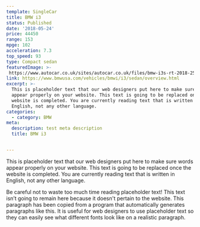 ```yaml
---
template: SingleCar
title: BMW i3
status: Published
date: '2018-05-24'
price: 44450
range: 153
mpge: 102
acceleration: 7.3
top_speed: 93
type: Compact sedan
featuredImage: >-
 https://www.autocar.co.uk/sites/autocar.co.uk/files/bmw-i3s-rt-2018-2586.jpg
link: https://www.bmwusa.com/vehicles/bmwi/i3/sedan/overview.html
excerpt: >-
  This is placeholder text that our web designers put here to make sure words
  appear properly on your website. This text is going to be replaced once the
  website is completed. You are currently reading text that is written in
  English, not any other language.
categories:
  - category: BMW
meta:
  description: test meta description
  title: BMW i3


---
```


This is placeholder text that our web designers put here to make sure words appear properly on your website. This text is going to be replaced once the website is completed. You are currently reading text that is written in English, not any other language.

Be careful not to waste too much time reading placeholder text! This text isn’t going to remain here because it doesn't pertain to the website. This paragraph has been copied from a program that automatically generates paragraphs like this. It is useful for web designers to use placeholder text so they can easily see what different fonts look like on a realistic paragraph.
